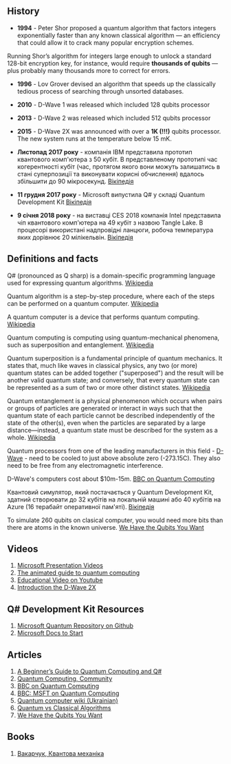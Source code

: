 ## History

* **1994** - Peter Shor proposed a quantum algorithm that factors integers exponentially faster than any known classical algorithm — an efficiency that could allow it to crack many popular encryption schemes.

Running Shor’s algorithm for integers large enough to unlock a standard 128-bit encryption key, for instance, would require **thousands of qubits** — plus probably many thousands more to correct for errors.

* **1996** - Lov Grover devised an algorithm that speeds up the classically tedious process of searching through unsorted databases. 

* **2010** - D-Wave 1 was released which included 128 qubits processor

* **2013** - D-Wave 2 was released which included 512 qubits processor

* **2015** - D-Wave 2X was announced with over a **1K (!!!)** qubits processor. The new system runs at the temperature below 15 mK.

* **Листопад 2017 року** - компанія IBM представила прототип квантового комп'ютера з 50 кубіт. В представленому прототипі час когерентності кубіт (час, протягом якого вони можуть залишатись в стані суперпозиції та виконувати корисні обчислення) вдалось збільшити до 90 мікросекунд. [Вікіпедія](https://uk.wikipedia.org/wiki/%D0%9A%D0%B2%D0%B0%D0%BD%D1%82%D0%BE%D0%B2%D0%B8%D0%B9_%D0%BA%D0%BE%D0%BC%D0%BF%27%D1%8E%D1%82%D0%B5%D1%80)

* **11 грудня 2017 року** - Microsoft випустила Q# у складі Quantum Development Kit [Вікіпедія](https://uk.wikipedia.org/wiki/Q_Sharp)

* **9 січня 2018 року** - на виставці CES 2018 компанія Intel представила чіп квантового комп'ютера на 49 кубіт з назвою Tangle Lake. В процесорі використані надпровідні ланцюги, робоча температура яких дорівнює 20 мілікельвін. [Вікіпедія](https://uk.wikipedia.org/wiki/%D0%9A%D0%B2%D0%B0%D0%BD%D1%82%D0%BE%D0%B2%D0%B8%D0%B9_%D0%BA%D0%BE%D0%BC%D0%BF%27%D1%8E%D1%82%D0%B5%D1%80)

## Definitions and facts

Q# (pronounced as Q sharp) is a domain-specific programming language used for expressing quantum algorithms. [Wikipedia](https://en.wikipedia.org/wiki/Q_Sharp)

Quantum algorithm is a step-by-step procedure, where each of the steps can be performed on a quantum computer. [Wikipedia](https://en.wikipedia.org/wiki/Quantum_algorithm)

A quantum computer is a device that performs quantum computing. [Wikipedia](https://en.wikipedia.org/wiki/Quantum_computing)

Quantum computing is computing using quantum-mechanical phenomena, such as superposition and entanglement. [Wikipedia](https://en.wikipedia.org/wiki/Quantum_computing)

Quantum superposition is a fundamental principle of quantum mechanics. It states that, much like waves in classical physics, any two (or more) quantum states can be added together ("superposed") and the result will be another valid quantum state; and conversely, that every quantum state can be represented as a sum of two or more other distinct states. [Wikipedia](https://en.wikipedia.org/wiki/Quantum_superposition)

Quantum entanglement is a physical phenomenon which occurs when pairs or groups of particles are generated or interact in ways such that the quantum state of each particle cannot be described independently of the state of the other(s), even when the particles are separated by a large distance—instead, a quantum state must be described for the system as a whole. [Wikipedia](https://en.wikipedia.org/wiki/Quantum_entanglement)

Quantum processors from one of the leading manufacturers in this field - [D-Wave](https://www.dwavesys.com/) - need to be cooled to just above absolute zero (-273.15C). They also need to be free from any electromagnetic interference. 

D-Wave's computers cost about $10m-15m. [BBC on Quantum Computing](http://www.bbc.com/news/business-35886456)

Квантовий симулятор, який постачається у Quantum Development Kit, здатний створювати до 32 кубітів на локальній машині або 40 кубітів на Azure (16 терабайт оперативної пам'яті). [Вікіпедія](https://uk.wikipedia.org/wiki/Q_Sharp)

To simulate 260 qubits on clasical computer, you would need more bits than there are atoms in the known universe. [We Have the Qubits You Want](https://www.barrons.com/articles/microsoft-we-have-the-qubits-you-want-1519434417)

## Videos
1. [Microsoft Presentation Videos](http://aka.ms/QuantumPlaylist)
1. [The animated guide to quantum computing](https://www.youtube.com/watch?v=glLPHgRle7o)
1. [Educational Video on Youtube](https://www.youtube.com/watch?v=JhHMJCUmq28)
1. [Introduction the D-Wave 2X](https://www.youtube.com/watch?v=-LhPE6FpJYk)

## Q# Development Kit Resources
1. [Microsoft Quantum Repository on Github](https://github.com/Microsoft/Quantum)
1. [Microsoft Docs to Start](https://docs.microsoft.com/en-us/quantum/quantum-concepts-1-intro)

## Articles
1. [A Beginner’s Guide to Quantum Computing and Q#](https://blogs.msdn.microsoft.com/uk_faculty_connection/2018/02/06/a-beginners-guide-to-quantum-computing-and-q/)
1. [Quantum Computing, Community](https://github.com/krishnakumarsekar/awesome-quantum-machine-learning/)
1. [BBC on Quantum Computing](http://www.bbc.com/news/business-35886456)
1. [BBC: MSFT on Quantum Computing](http://www.bbc.com/news/business-42797846)
1. [Quantum computer wiki (Ukrainian)](https://uk.wikipedia.org/wiki/%D0%9A%D0%B2%D0%B0%D0%BD%D1%82%D0%BE%D0%B2%D0%B8%D0%B9_%D0%BA%D0%BE%D0%BC%D0%BF%27%D1%8E%D1%82%D0%B5%D1%80)
1. [Quantum vs Classical Algorithms](https://www.quantamagazine.org/quantum-computers-struggle-against-classical-algorithms-20180201/)
1. [We Have the Qubits You Want](https://www.barrons.com/articles/microsoft-we-have-the-qubits-you-want-1519434417)

## Books
1. [Вакарчук, Квантова механіка](http://old.physics.lnu.edu.ua/depts/KTF/books/QM4/QM4.pdf)
